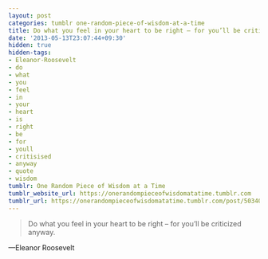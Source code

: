 ```yaml
---
layout: post
categories: tumblr one-random-piece-of-wisdom-at-a-time
title: Do what you feel in your heart to be right – for you’ll be criticized anyway.
date: '2013-05-13T23:07:44+09:30'
hidden: true
hidden-tags:
- Eleanor-Roosevelt
- do
- what
- you
- feel
- in
- your
- heart
- is
- right
- be
- for
- youll
- critisised
- anyway
- quote
- wisdom
tumblr: One Random Piece of Wisdom at a Time
tumblr_website_url: https://onerandompieceofwisdomatatime.tumblr.com
tumblr_url: https://onerandompieceofwisdomatatime.tumblr.com/post/50340533522/do-what-you-feel-in-your-heart-to-be-right-for
---
```

> Do what you feel in your heart to be right – for you’ll be criticized anyway.

—Eleanor Roosevelt
